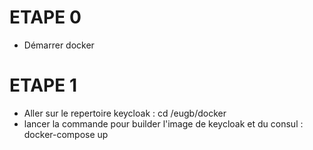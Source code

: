 # ETAPE 0
- Démarrer docker

# ETAPE 1
- Aller sur le repertoire keycloak : cd /eugb/docker
- lancer la commande pour builder l'image de keycloak et du consul : docker-compose up